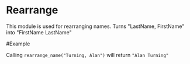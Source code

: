 Rearrange
=========

This module is used for rearranging names.
Turns "LastName, FirstName" into "FirstName LastName"

#Example

Calling `rearrange_name("Turning, Alan")` will return `"Alan Turning"`

